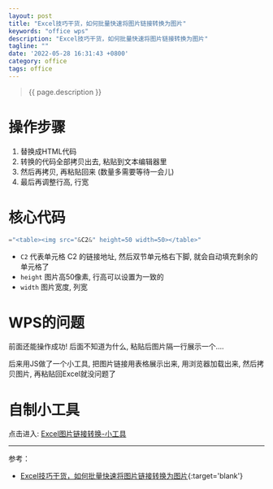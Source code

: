 ```yaml
---
layout: post
title: "Excel技巧干货，如何批量快速将图片链接转换为图片"
keywords: "office wps"
description: "Excel技巧干货，如何批量快速将图片链接转换为图片"
tagline: ""
date: '2022-05-28 16:31:43 +0800'
category: office
tags: office 
---
```

> {{ page.description }}

# 操作步骤
1. 替换成HTML代码
2. 转换的代码全部拷贝出去, 粘贴到文本编辑器里
3. 然后再拷贝, 再粘贴回来 (数量多需要等待一会儿)
4. 最后再调整行高, 行宽

# 核心代码
```js
="<table><img src="&C2&" height=50 width=50></table>"
```

- `C2` 代表单元格 C2 的链接地址, 然后双节单元格右下脚, 就会自动填充剩余的单元格了
- `height` 图片高50像素, 行高可以设置为一致的
- `width` 图片宽度, 列宽

# WPS的问题

前面还能操作成功! 后面不知道为什么, 粘贴后图片隔一行展示一个....

后来用JS做了一个小工具, 把图片链接用表格展示出来, 用浏览器加载出来, 然后拷贝图片, 再粘贴回Excel就没问题了

# 自制小工具

点击进入: [Excel图片链接转换-小工具](/assets/archives/excel-img-links-convert.html)

---
参考：
- [Excel技巧干货，如何批量快速将图片链接转换为图片](https://zhuanlan.zhihu.com/p/364053098){:target='blank'}

